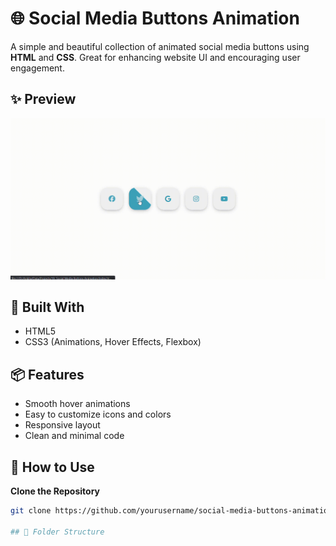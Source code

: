 # 🌐 Social Media Buttons Animation

A simple and beautiful collection of animated social media buttons using **HTML** and **CSS**. Great for enhancing website UI and encouraging user engagement.

## ✨ Preview

![Social Media Buttons Animation Preview](preview.gif)  


## 🔧 Built With

- HTML5  
- CSS3 (Animations, Hover Effects, Flexbox)

## 📦 Features

- Smooth hover animations  
- Easy to customize icons and colors  
- Responsive layout  
- Clean and minimal code

## 🚀 How to Use

**Clone the Repository**
   ```bash
   git clone https://github.com/yourusername/social-media-buttons-animation.git

  ## 📁 Folder Structure
